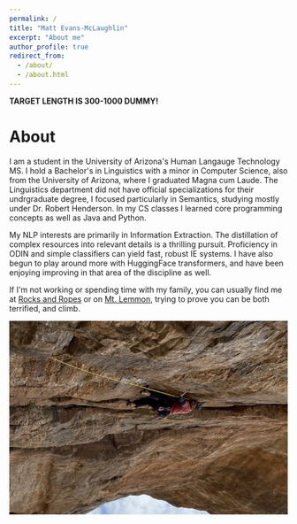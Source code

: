 ```yaml
---
permalink: /
title: "Matt Evans-McLaughlin"
excerpt: "About me"
author_profile: true
redirect_from: 
  - /about/
  - /about.html
---
```


**TARGET LENGTH IS 300-1000 DUMMY!**

# About
I am a student in the University of Arizona's Human Langauge Technology MS. I hold a Bachelor's in Linguistics with a minor in Computer Science, also from the University of Arizona, where I graduated Magna cum Laude. The Linguistics department did not have official specializations for their undrgraduate degree, I focused particularly in Semantics, studying mostly under Dr. Robert Henderson. In my CS classes I learned core programming concepts as well as Java and Python.

My NLP interests are primarily in Information Extraction. The distillation of complex resources into relevant details is a thrilling pursuit. Proficiency in ODIN and simple classifiers can yield fast, robust IE systems. I have also begun to play around more with HuggingFace transformers, and have been enjoying improving in that area of the discipline as well.

If I'm not working or spending time with my family, you can usually find me at [Rocks and Ropes](https://rocksandropes.com/) or on [Mt. Lemmon](https://www.mountainproject.com/area/106822076/mount-lemmon-santa-catalina-mountains), trying to prove you can be both terrified, and climb. 
<div style="text-align: center;">
    <img src="/images/climbing.png" alt="Go Speed Racer at Pinhead Wall on Mt. Lemmon">
</div>
